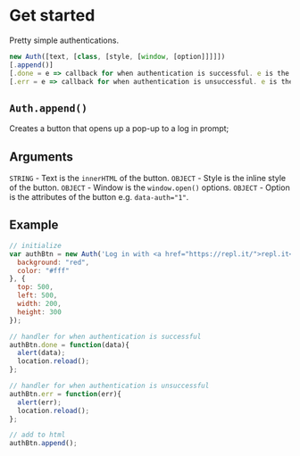 # Get started
Pretty simple authentications.
```javascript
new Auth([text, [class, [style, [window, [option]]]]])
[.append()]
[.done = e => callback for when authentication is successful. e is the callback data]
[.err = e => callback for when authentication is unsuccessful. e is the callback data]
```

## `Auth.append()`
Creates a button that opens up a pop-up to a log in prompt;

## Arguments
`STRING` - Text is the `innerHTML` of the button.
`OBJECT` - Style is the inline style of the button.
`OBJECT` - Window is the `window.open()` options.
`OBJECT` - Option is the attributes of the button e.g. `data-auth="1"`.

## Example
```js
// initialize
var authBtn = new Auth('Log in with <a href="https://repl.it/">repl.it</a>', "log-in", {
  background: "red",
  color: "#fff"
}, {
  top: 500,
  left: 500,
  width: 200,
  height: 300
});

// handler for when authentication is successful
authBtn.done = function(data){
  alert(data);
  location.reload();
};

// handler for when authentication is unsuccessful
authBtn.err = function(err){
  alert(err);
  location.reload();
};

// add to html
authBtn.append();
```

